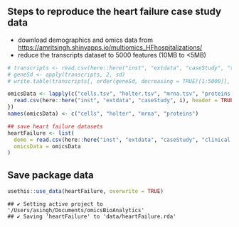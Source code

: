 
## Steps to reproduce the heart failure case study data

  - download demographics and omics data from
    <https://amritsingh.shinyapps.io/multiomics_HFhospitalizations/>
  - reduce the transcripts dataset to 5000 features (10MB to \<5MB)

<!-- end list -->

``` r
# transcripts <- read.csv(here::here("inst", "extdata", "caseStudy", "transcripts.tsv"), header = TRUE, sep = "\t")
# geneSd <- apply(transcripts, 2, sd)
# write.table(transcripts[, order(geneSd, decreasing = TRUE)[1:5000]], file = here::here("inst", "extdata", "caseStudy", "mrna.tsv"), sep = "\t")

omicsData <- lapply(c("cells.tsv", "holter.tsv", "mrna.tsv", "proteins.tsv"), function(i){
  read.csv(here::here("inst", "extdata", "caseStudy", i), header = TRUE, sep = "\t")
})
names(omicsData) <- c("cells", "holter", "mrna", "proteins")

## save heart failure datasets
heartFailure <- list(
  demo = read.csv(here::here("inst", "extdata", "caseStudy", "clinical.tsv"), header = TRUE, sep = "\t"),
  omicsData = omicsData
)
```

## Save package data

``` r
usethis::use_data(heartFailure, overwrite = TRUE)
```

    ## ✔ Setting active project to '/Users/asingh/Documents/omicsBioAnalytics'
    ## ✔ Saving 'heartFailure' to 'data/heartFailure.rda'
